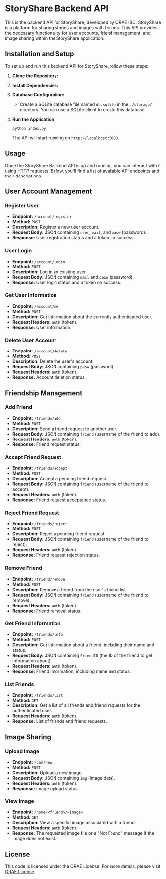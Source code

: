 # StoryShare Backend API

This is the backend API for StoryShare, developed by ORAE IBC. StoryShare is a platform for sharing stories and images with friends. This API provides the necessary functionality for user accounts, friend management, and image sharing within the StoryShare application.

## Installation and Setup

To set up and run this backend API for StoryShare, follow these steps:

1. **Clone the Repository:**

2. **Install Dependencies:**

3. **Database Configuration:**

   - Create a SQLite database file named `db.sqlite` in the `./storage/` directory. You can use a SQLite client to create this database.

4. **Run the Application:**

   ```shell
   python index.py
   ```

   The API will start running on `http://localhost:5000`.

## Usage

Once the StoryShare Backend API is up and running, you can interact with it using HTTP requests. Below, you'll find a list of available API endpoints and their descriptions.

## User Account Management

### Register User

- **Endpoint:** `/account/register`
- **Method:** `POST`
- **Description:** Register a new user account.
- **Request Body:** JSON containing `user`, `mail`, and `pasw` (password).
- **Response:** User registration status and a token on success.

### User Login

- **Endpoint:** `/account/login`
- **Method:** `POST`
- **Description:** Log in an existing user.
- **Request Body:** JSON containing `mail` and `pasw` (password).
- **Response:** User login status and a token on success.

### Get User Information

- **Endpoint:** `/account/me`
- **Method:** `POST`
- **Description:** Get information about the currently authenticated user.
- **Request Headers:** `auth` (token).
- **Response:** User information.

### Delete User Account

- **Endpoint:** `/account/delete`
- **Method:** `POST`
- **Description:** Delete the user's account.
- **Request Body:** JSON containing `pasw` (password).
- **Request Headers:** `auth` (token).
- **Response:** Account deletion status.

## Friendship Management

### Add Friend

- **Endpoint:** `/friends/add`
- **Method:** `POST`
- **Description:** Send a friend request to another user.
- **Request Body:** JSON containing `friend` (username of the friend to add).
- **Request Headers:** `auth` (token).
- **Response:** Friend request status.

### Accept Friend Request

- **Endpoint:** `/friends/accept`
- **Method:** `POST`
- **Description:** Accept a pending friend request.
- **Request Body:** JSON containing `friend` (username of the friend to accept).
- **Request Headers:** `auth` (token).
- **Response:** Friend request acceptance status.

### Reject Friend Request

- **Endpoint:** `/friends/reject`
- **Method:** `POST`
- **Description:** Reject a pending friend request.
- **Request Body:** JSON containing `friend` (username of the friend to reject).
- **Request Headers:** `auth` (token).
- **Response:** Friend request rejection status.

### Remove Friend

- **Endpoint:** `/friend/remove`
- **Method:** `POST`
- **Description:** Remove a friend from the user's friend list.
- **Request Body:** JSON containing `friend` (username of the friend to remove).
- **Request Headers:** `auth` (token).
- **Response:** Friend removal status.

### Get Friend Information

- **Endpoint:** `/friends/info`
- **Method:** `POST`
- **Description:** Get information about a friend, including their name and status.
- **Request Body:** JSON containing `FriendID` (the ID of the friend to get information about).
- **Request Headers:** `auth` (token).
- **Response:** Friend information, including name and status.

### List Friends

- **Endpoint:** `/friends/list`
- **Method:** `GET`
- **Description:** Get a list of all friends and friend requests for the authenticated user.
- **Request Headers:** `auth` (token).
- **Response:** List of friends and friend requests.

## Image Sharing

### Upload Image

- **Endpoint:** `/cam/new`
- **Method:** `POST`
- **Description:** Upload a new image.
- **Request Body:** JSON containing `img` (image data).
- **Request Headers:** `auth` (token).
- **Response:** Image upload status.

### View Image

- **Endpoint:** `/home/<friend>/<image>`
- **Method:** `GET`
- **Description:** View a specific image associated with a friend.
- **Request Headers:** `auth` (token).
- **Response:** The requested image file or a "Not Found" message if the image does not exist.

## License

This code is licensed under the ORAE License. For more details, please visit [ORAE License](https://orae.one/license).